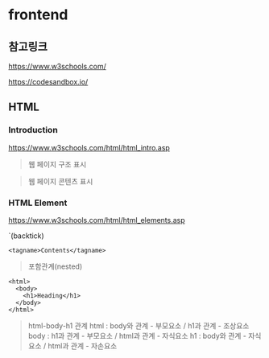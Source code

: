 # frontend

## 참고링크

https://www.w3schools.com/

https://codesandbox.io/

## HTML

### Introduction

https://www.w3schools.com/html/html_intro.asp

> 웹 페이지 구조 표시

> 웹 페이지 콘텐츠 표시

### HTML Element

https://www.w3schools.com/html/html_elements.asp

`(backtick)
```
<tagname>Contents</tagname>
```

> 포함관계(nested)
```
<html>
  <body>
    <h1>Heading</h1>
  </body>
</html>
```

> html-body-h1 관계
> html : body와 관계 - 부모요소 / h1과 관계 - 조상요소
> body : h1과 관계 - 부모요소 / html과 관계 - 자식요소
> h1 : body와 관계 - 자식요소 / html과 관계 - 자손요소















